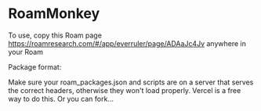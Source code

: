 # RoamMonkey

To use, copy this Roam page https://roamresearch.com/#/app/everruler/page/ADAaJc4Jv anywhere in your Roam

Package format:

Make sure your roam_packages.json and scripts are on a server that serves the correct headers, otherwise they won't load properly. Vercel is a free way to do this. Or you can fork...